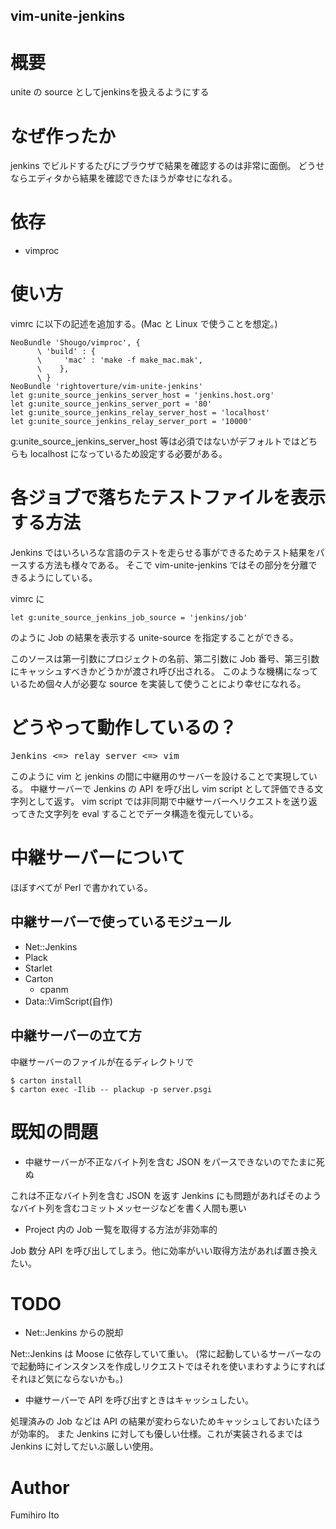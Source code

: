 vim-unite-jenkins
------------------

# 概要

unite の source としてjenkinsを扱えるようにする

# なぜ作ったか

jenkins でビルドするたびにブラウザで結果を確認するのは非常に面倒。
どうせならエディタから結果を確認できたほうが幸せになれる。

# 依存

* vimproc

# 使い方

vimrc に以下の記述を追加する。(Mac と Linux で使うことを想定。)

    NeoBundle 'Shougo/vimproc', {
          \ 'build' : {
          \     'mac' : 'make -f make_mac.mak',
          \    },
          \ }
    NeoBundle 'rightoverture/vim-unite-jenkins'
    let g:unite_source_jenkins_server_host = 'jenkins.host.org'
    let g:unite_source_jenkins_server_port = '80'
    let g:unite_source_jenkins_relay_server_host = 'localhost'
    let g:unite_source_jenkins_relay_server_port = '10000'

g:unite_source_jenkins_server_host 等は必須ではないがデフォルトではどちらも localhost になっているため設定する必要がある。

# 各ジョブで落ちたテストファイルを表示する方法

Jenkins ではいろいろな言語のテストを走らせる事ができるためテスト結果をパースする方法も様々である。
そこで vim-unite-jenkins ではその部分を分離できるようにしている。

vimrc に

    let g:unite_source_jenkins_job_source = 'jenkins/job'

のように Job の結果を表示する unite-source を指定することができる。

このソースは第一引数にプロジェクトの名前、第二引数に Job 番号、第三引数にキャッシュすべきかどうかが渡され呼び出される。
このような機構になっているため個々人が必要な source を実装して使うことにより幸せになれる。

# どうやって動作しているの？

<pre>
Jenkins <=> relay server <=> vim
</pre>

このように vim と jenkins の間に中継用のサーバーを設けることで実現している。
中継サーバーで Jenkins の API を呼び出し vim script として評価できる文字列として返す。
vim script では非同期で中継サーバーへリクエストを送り返ってきた文字列を eval することでデータ構造を復元している。

# 中継サーバーについて

ほぼすべてが Perl で書かれている。

## 中継サーバーで使っているモジュール

* Net::Jenkins
* Plack
* Starlet
* Carton
    * cpanm
* Data::VimScript(自作)

## 中継サーバーの立て方

中継サーバーのファイルが在るディレクトリで

    $ carton install
    $ carton exec -Ilib -- plackup -p server.psgi

# 既知の問題

* 中継サーバーが不正なバイト列を含む JSON をパースできないのでたまに死ぬ

これは不正なバイト列を含む JSON を返す Jenkins にも問題があればそのようなバイト列を含むコミットメッセージなどを書く人間も悪い

* Project 内の Job 一覧を取得する方法が非効率的

Job 数分 API を呼び出してしまう。他に効率がいい取得方法があれば置き換えたい。

# TODO

* Net::Jenkins からの脱却

Net::Jenkins は Moose に依存していて重い。
(常に起動しているサーバーなので起動時にインスタンスを作成しリクエストではそれを使いまわすようにすればそれほど気にならないかも。)

* 中継サーバーで API を呼び出すときはキャッシュしたい。

処理済みの Job などは API の結果が変わらないためキャッシュしておいたほうが効率的。
また Jenkins に対しても優しい仕様。これが実装されるまでは Jenkins に対してだいぶ厳しい使用。

# Author

Fumihiro Ito
